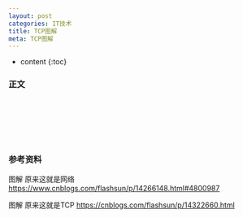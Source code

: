 ```yaml
---
layout: post
categories: IT技术
title: TCP图解
meta: TCP图解
---
```

* content
{:toc}

### 正文



<br/><br/><br/><br/><br/>
### 参考资料

图解  原来这就是网络 <https://www.cnblogs.com/flashsun/p/14266148.html#4800987>

图解  原来这就是TCP <https://cnblogs.com/flashsun/p/14322660.html>

